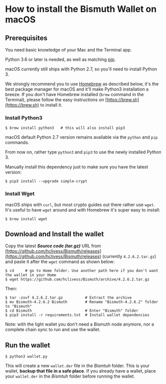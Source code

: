 # How to install the Bismuth Wallet on macOS

## Prerequisites

You need basic knowledge of your Mac and the Terminal app.

Python 3.6 or later is needed, as well as matching [pip](https://en.wikipedia.org/wiki/Pip_(package_manager)).

macOS currently still ships with Python 2.7, so you'll need to install Python 3.

We strongly recommend you to use [Homebrew](https://brew.sh) as described below, it's the best package manager for macOS and it'll make Python3 installation a breeze.
If you don't have Homebrew installed (`brew` command in the Terminal), please follow the easy instructions on [https://brew.sh](https://brew.sh) to install it.

### Install Python3

```
$ brew install python3   # this will also install pip3
```

macOS default Python 2.7 version remains available via the `python` and `pip` commands.

From now on, rather type `python3` and `pip3` to use the newly installed Python 3.

Manually install this dependency just to make sure you have the latest version:
```
$ pip3 install --upgrade simple-crypt
```

### Install Wget
macOS ships with `curl`, but most crypto guides out there rather use `wget`. It's useful to have `wget` around and with Homebrew it's super easy to install:
```
$ brew install wget
```

## Download and Install the wallet
Copy the latest **_Source code (tar.gz)_** URL from [https://github.com/hclivess/Bismuth/releases](https://github.com/hclivess/Bismuth/releases) (currently `4.2.6.2.tar.gz`) and paste it after the `wget` command as shown below:
```shell
$ cd     # go to Home folder. Use another path here if you don't want the wallet in your Home
$ wget https://github.com/hclivess/Bismuth/archive/4.2.6.2.tar.gz
```

Then:
```shell
$ tar -zxvf 4.2.6.2.tar.gz          # Extract the archive
$ mv Bismuth-4.2.6.2 Bismuth        # Rename "Bismuth-4.2.6.2" folder to "Bismuth"
$ cd Bismuth                        # Enter "Bismuth" folder
$ pip3 install -r requirements.txt  # Install wallet dependencies
```

Note: with the light wallet you don't need a Bismuth node anymore, nor a complete chain sync to run and use the wallet.


## Run the wallet

```
$ python3 wallet.py
```

This will create a new `wallet.der` file in the _Bismtuh_ folder.
This is your wallet, **backup that file in a safe place**.
If you already have a wallet, place your `wallet.der` in the _Bismtuh_ folder before running the wallet.
